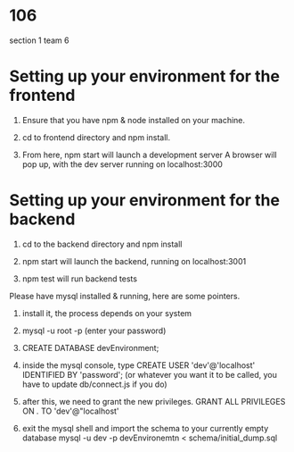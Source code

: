 # 106
section 1 team 6

# Setting up your environment for the frontend

1) Ensure that you have npm & node installed on your machine.  

2) cd to frontend directory and npm install. 

3) From here, npm start will launch a development server
    A browser will pop up, with the dev server running on localhost:3000

# Setting up your environment for the backend

1) cd to the backend directory and npm install

2) npm start will launch the backend, running on localhost:3001

3) npm test will run backend tests

Please have mysql installed & running, here are some pointers. 

1) install it, the process depends on your system

2) mysql -u root -p (enter your password)

3) CREATE DATABASE devEnvironment;

4) inside the mysql console, type CREATE USER 'dev'@'localhost' IDENTIFIED BY 'password';  (or whatever you want it to be called, you have to update db/connect.js if you do)

5) after this, we need to grant the new privileges. 
GRANT ALL PRIVILEGES ON *.* TO 'dev'@"localhost'

6) exit the mysql shell and import the schema to your currently empty database
mysql -u dev -p devEnvironemtn < schema/initial_dump.sql
      
